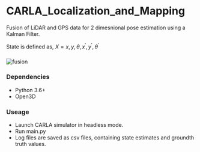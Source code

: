 # CARLA_Localization_and_Mapping
Fusion of LiDAR and GPS data for 2 dimesnional pose estimation using a Kalman Filter.



State is defined as,  $X ={x,y,\theta,x^\prime,y^\prime,\theta^\prime}$

### 
![fusion](https://github.com/nsteve2407/CARLA_Localization_and_Mapping/blob/main/carla_demo.gif)  

### Dependencies
- Python 3.6+
- Open3D
### Useage

- Launch CARLA simulator in headless mode.
- Run main.py
- Log files are saved as csv files, containing state estimates and groundth truth values. 
